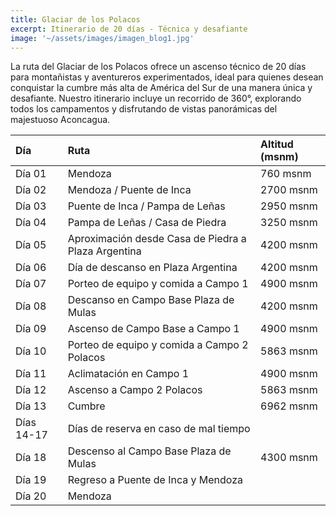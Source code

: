```yaml
---
title: Glaciar de los Polacos
excerpt: Itinerario de 20 días - Técnica y desafiante
image: '~/assets/images/imagen_blog1.jpg'
---
```


La ruta del Glaciar de los Polacos ofrece un ascenso técnico de 20 días para montañistas y aventureros experimentados, ideal para quienes desean conquistar la cumbre más alta de América del Sur de una manera única y desafiante. Nuestro itinerario incluye un recorrido de 360°, explorando todos los campamentos y disfrutando de vistas panorámicas del majestuoso Aconcagua.


| Día       | Ruta                                                    | Altitud (msnm)      |
| :-------- | :------------------------------------------------------ | :------------------ |
| Día 01    | Mendoza                                                 | 760 msnm            |
| Día 02    | Mendoza / Puente de Inca                                | 2700 msnm           |
| Día 03    | Puente de Inca / Pampa de Leñas                         | 2950 msnm           |
| Día 04    | Pampa de Leñas / Casa de Piedra                         | 3250 msnm           |
| Día 05    | Aproximación desde Casa de Piedra a Plaza Argentina     | 4200 msnm           |
| Día 06    | Día de descanso en Plaza Argentina                      | 4200 msnm           |
| Día 07    | Porteo de equipo y comida a Campo 1                     | 4900 msnm           |
| Día 08    | Descanso en Campo Base Plaza de Mulas                   | 4200 msnm           |
| Día 09    | Ascenso de Campo Base a Campo 1                         | 4900 msnm           |
| Día 10    | Porteo de equipo y comida a Campo 2 Polacos             | 5863 msnm           |
| Día 11    | Aclimatación en Campo 1                                 | 4900 msnm           |
| Día 12    | Ascenso a Campo 2 Polacos                               | 5863 msnm           |
| Día 13    | Cumbre                                                  | 6962 msnm           |
| Días 14-17 | Días de reserva en caso de mal tiempo                   |                     |
| Día 18    | Descenso al Campo Base Plaza de Mulas                   | 4300 msnm           |
| Día 19    | Regreso a Puente de Inca y Mendoza                      |                     |
| Día 20    | Mendoza                                                 |                     |





